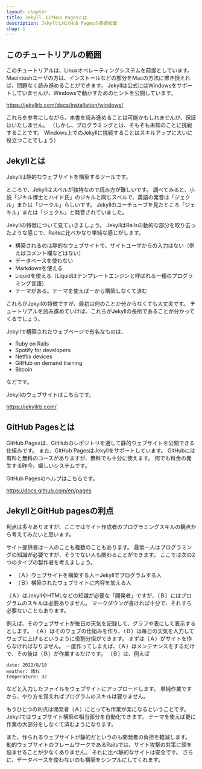 ```yaml
---
layout: chapter
title: Jekyll、GitHub Pagesとは
description: JekyllとHitHub Pagesの基礎知識
chap: 1
---
```


## このチュートリアルの範囲

このチュートリアルは、Linuxオペレーティングシステムを前提としています。
Macintoshユーザの方は、インストールなどの部分をMacの方法に置き換えれば、問題なく読み進めることができます。
Jekyllは公式にはWindowsをサポートしていませんが、Windowsで動かすためのヒントを公開しています。

<https://jekyllrb.com/docs/installation/windows/>

これらを参考にしながら、本書を読み進めることは可能かもしれませんが、保証はいたしません。
（しかし、プログラミングとは、そもそも未知のことに挑戦することです。
Windows上でのJekyllに挑戦することはスキルアップに大いに役立つことでしょう）

## Jekyllとは

Jekyllは静的なウェブサイトを構築するツールです。

ところで、Jekyllはスペルが独特なので読み方が難しいです。
調べてみると、小説「ジキル博士とハイド氏」のジキルと同じスペルで、英語の発音は「ジェクル」または「ジークル」らしいです。
Jekyllのユーチューブを見たところ「ジェキル」または「ジェクル」と発音されていました。

Jekyllの特徴について見ていきましょう。
JekyllはRailsの動的な部分を取り去ったような感じで、Railsに比べかなり単純な感じがします。

- 構築されるのは静的なウェブサイトで、サイトユーザからの入力はない（例えばコメント欄などはない）
- データベースを使わない
- Markdownを使える
- Liquidを使える（Liquidはテンプレートエンジンと呼ばれる一種のプログラミング言語）
- テーマがある。テーマを使えば一から構築しなくて済む

これらがJekyllの特徴ですが、最初は何のことか分からなくても大丈夫です。
チュートリアルを読み進めていけば、これらがJekyllの長所であることが分かってくるでしょう。

Jekyllで構築されたウェブページで有名なものは、

- Ruby on Rails
- Spotify for developers
- Netflix devices
- GitHub on demand training
- Bitcoin

などです。

Jekyllのウェブサイトはこちらです。

<https://jekyllrb.com/>

## GitHub Pagesとは

GitHub Pagesは、GitHubのレポジトリを通して静的ウェブサイトを公開できる仕組みです。
また、GitHub PagesはJekyllをサポートしています。
GitHubには有料と無料のコースがありますが、無料でも十分に使えます。
何でも料金の発生する昨今、嬉しいシステムです。

GitHub Pagesのヘルプはこちらです。

<https://docs.github.com/en/pages>

## JekyllとGitHub pagesの利点

利点は多々ありますが、ここではサイト作成者のプログラミングスキルの観点から考えてみたいと思います。

サイト提供者は一人のことも複数のこともあります。
最低一人はプログラミングの知識が必要ですが、そうでない人も関わることができます。
ここでは次の2つのタイプの製作者を考えましょう。

- （Ａ）ウェブサイトを構築する人＝Jekyllでプログラムする人
- （Ｂ）構築されたウェブサイトに内容を加える人

（Ａ）はJekyllやHTMLなどの知識が必要な「開発者」ですが、（Ｂ）にはプログラムのスキルは必要ありません。
マークダウンが書ければ十分で、それすら必要ないこともあります。

例えば、そのウェブサイトが毎日の天気を記録して、グラフや表にして表示するとします。
（Ａ）はそのウェブの仕組みを作り、（Ｂ）は毎日の天気を入力してウェブに上げるというように役割分担ができます。
まずは（Ａ）がサイトを作らなければなりません。
一度作ってしまえば、（Ａ）はメンテナンスをするだけで、その後は（Ｂ）が作業するだけです。
（Ｂ）は、例えば

```
date: 2022/8/18
weather: 晴れ
temperature: 32
```

などと入力したファイルをウェブサイトにアップロードします。
単純作業ですから、やり方を覚えればプログラムのスキルは要りません。

もうひとつの利点は開発者（Ａ）にとっても作業が楽になるということです。
Jekyllではウェブサイト構築の相当部分を自動化できます。
テーマを使えば更に作業の大部分をしなくて済むようになります。

また、作られるウェブサイトが静的だというのも開発者の負担を軽減します。
動的ウェブサイトのフレームワークであるRailsでは、サイト攻撃の対策に頭を悩ませることが少なくありません。
それに比べ静的なサイトは安全です。
さらに、データベースを使わないのも構築をシンプルにしてくれます。
